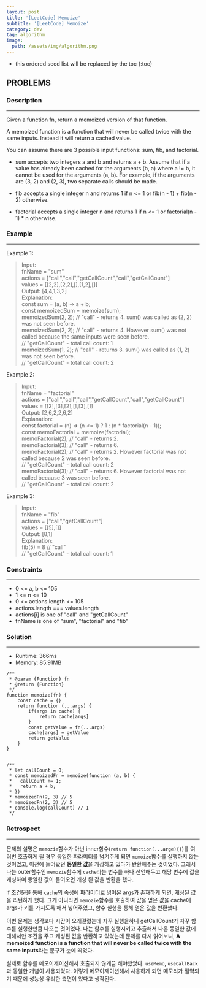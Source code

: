 ```yaml
---
layout: post
title: '[LeetCode] Memoize'
subtitle: '[LeetCode] Memoize'
category: dev
tag: algorithm
image:
  path: /assets/img/algorithm.png
---
```


<!-- prettier-ignore -->
* this ordered seed list will be replaced by the toc
{:toc}

## PROBLEMS

### **Description**

---

Given a function fn, return a memoized version of that function.

A memoized function is a function that will never be called twice with the same inputs. Instead it will return a cached value.

You can assume there are 3 possible input functions: sum, fib, and factorial.

- sum accepts two integers a and b and returns a + b. Assume that if a value has already been cached for the arguments (b, a) where a != b, it cannot be used for the arguments (a, b). For example, if the arguments are (3, 2) and (2, 3), two separate calls should be made.

- fib accepts a single integer n and returns 1 if n <= 1 or fib(n - 1) + fib(n - 2) otherwise.

- factorial accepts a single integer n and returns 1 if n <= 1 or factorial(n - 1) \* n otherwise.

### **Example**

---

Example 1:

> Input:  
> fnName = "sum"  
> actions = ["call","call","getCallCount","call","getCallCount"]  
> values = [[2,2],[2,2],[],[1,2],[]]  
> Output: [4,4,1,3,2]  
> Explanation:  
> const sum = (a, b) => a + b;  
> const memoizedSum = memoize(sum);  
> memoizedSum(2, 2); // "call" - returns 4. sum() was called as (2, 2) was not seen before.  
> memoizedSum(2, 2); // "call" - returns 4. However sum() was not called because the same inputs were seen before.  
> // "getCallCount" - total call count: 1  
> memoizedSum(1, 2); // "call" - returns 3. sum() was called as (1, 2) was not seen before.  
> // "getCallCount" - total call count: 2

Example 2:

<!-- prettier-ignore -->
> Input:  
> fnName = "factorial"  
> actions = ["call","call","call","getCallCount","call","getCallCount"]  
> values = [[2],[3],[2],[],[3],[]]  
> Output: [2,6,2,2,6,2]  
> Explanation:  
> const factorial = (n) => (n <= 1) ? 1 : (n * factorial(n - 1));  
> const memoFactorial = memoize(factorial);  
> memoFactorial(2); // "call" - returns 2.  
> memoFactorial(3); // "call" - returns 6.  
> memoFactorial(2); // "call" - returns 2. However factorial was not called because 2 was seen before.  
> // "getCallCount" - total call count: 2  
> memoFactorial(3); // "call" - returns 6. However factorial was not called because 3 was seen before.  
> // "getCallCount" - total call count: 2

Example 3:

> Input:  
> fnName = "fib"  
> actions = ["call","getCallCount"]  
> values = [[5],[]]  
> Output: [8,1]  
> Explanation:  
> fib(5) = 8 // "call"  
> // "getCallCount" - total call count: 1

### **Constraints**

---

- 0 <= a, b <= 105
- 1 <= n <= 10
- 0 <= actions.length <= 105
- actions.length === values.length
- actions[i] is one of "call" and "getCallCount"
- fnName is one of "sum", "factorial" and "fib"

### Solution

---

- Runtime: 366ms
- Memory: 85.91MB

```
/**
 * @param {Function} fn
 * @return {Function}
 */
function memoize(fn) {
    const cache = {}
    return function (...args) {
        if(args in cache) {
            return cache[args]
        }
        const getValue = fn(...args)
        cache[args] = getValue
        return getValue
    }
}


/**
 * let callCount = 0;
 * const memoizedFn = memoize(function (a, b) {
 *	 callCount += 1;
 *   return a + b;
 * })
 * memoizedFn(2, 3) // 5
 * memoizedFn(2, 3) // 5
 * console.log(callCount) // 1
 */
```

### Retrospect

---

문제의 설명은 `memozie`함수가 아닌 inner함수(`return function(...arge){}`)를 여러번 호출하게 될 경우 동일한 파라미터를 넘겨주게 되면 `memoize`함수를 실행하지 않는 것이었고, 이전에 들어왔던 **동일한 값**을 캐싱하고 있다가 반환해주는 것이었다. 그래서 나는 outer함수인 `memozie`함수에 `cache`라는 변수를 하나 선언해두고 해당 변수에 값을 캐싱하여 동일한 값이 들어오면 캐싱 된 값을 반환을 했다.

if 조건문을 통해 `cache`의 속성에 파라미터로 넘어온 args가 존재하게 되면, 캐싱된 값을 리턴하게 했다. 그게 아니라면 `memozie`함수를 호출하여 값을 얻은 값을 cache에 args가 키를 가지도록 해서 넣어주었고, 함수 실행을 통해 얻은 값을 반환했다.

이번 문제는 생각보다 시간이 오래걸렸는데 자꾸 실행을하니 getCallCount가 자꾸 함수를 실행한만큼 나오는 것이었다. 나는 함수를 실행시키고 추출해서 나온 동일한 값에 대해서만 조건을 주고 캐싱된 값을 반환하고 있었는데 문제를 다시 읽어보니, **A memoized function is a function that will never be called twice with the same inputs**라는 문구가 눈에 띄었다.

실제로 함수를 메모이제이션해서 호출되지 않게끔 해야했었다. `useMemo`, `useCallBack`과 동일한 개념이 사용되었다. 이렇게 메모이제이션해서 사용하게 되면 메모리가 절약되기 때문에 성능상 유리한 측면이 있다고 생각된다.
